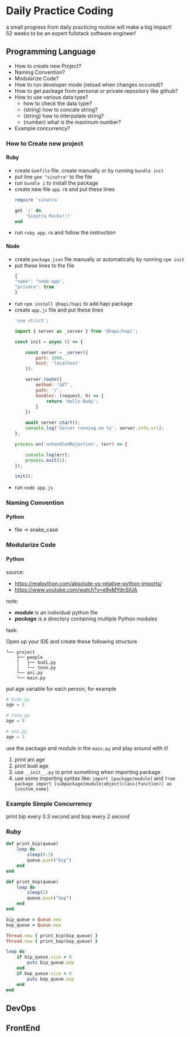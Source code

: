 # Daily Practice Coding

a small progress from daily practicing routine will make a big impact!    
52 weeks to be an expert fullstack software engineer!

## Programming Language

- How to create new Project?
- Naming Convention?
- Modularize Code?
- How to run developer mode (reload when changes occured)?
- How to get package from personal or private repository like github?
- How to use various data type?
    - how to check the data type?
    - (string) how to concate string?
    - (string) how to interpolate string?
    - (number) what is the maximum number?
- Example concurrency?


### How to Create new project

#### Ruby

- create `Gemfile` file. create manually or by running `bundle init`
- put line `gem "sinatra"` to the file
- run `bundle i` to install the package
- create new file `app.rb` and put these lines
    ```rb
    require 'sinatra'

    get '/' do
        'Sinatra Rocks!!!'
    end
    ```
- run `ruby app.rb` and follow the instruction

#### Node

- create `package.json` file manually or automatically by running `npm init`
- put these lines to the file
    ```js
    {
    "name": "node-app",
    "private": true
    }
    ```
- run `npm install @hapi/hapi` to add hapi package 
- create `app.js` file and put these lines 
    ```js
    'use strict';

    import { server as _server } from '@hapi/hapi';

    const init = async () => {

        const server = _server({
            port: 3000,
            host: 'localhost'
        });

        server.route({
            method: 'GET',
            path: '/',
            handler: (request, h) => {
                return 'Hello Budy';
            }
        })

        await server.start();
        console.log('Server running on %s', server.info.uri);
    };

    process.on('unhandledRejection', (err) => {

        console.log(err);
        process.exit(1);
    });

    init();
    ```
- run `node app.js`

### Naming Convention

#### Python

- file -> snake_case


### Modularize Code

#### Python 

source: 
- https://realpython.com/absolute-vs-relative-python-imports/
- https://www.youtube.com/watch?v=e9yMYdnSlUA

note:
- **_module_** is an individual python file
- **_package_** is a directory containing multiple Python modules

task:

Open up your IDE and create these following structure

```
└── project
    ├── people
    │   ├── budi.py
    │   └── tono.py
    └── ani.py
    └── main.py
```

put age variable for each person, for example

```py
# budi.py
age = 5
```

```py
# tono.py
age = 9
```

```py
# ani.py
age = 3
```

use the package and module in the `main.py` and play around with it!

1. print ani age 
2. print budi age
3. use `__init__.py` to print something when importing package
4. use some importing syntax like: `import [package|module]` and `from package import [subpackage|module|object(class|function)] as [custom_name]`



### Example Simple Concurrency

print bip every 0.3 second and bop every 2 second

### Ruby

```rb
def print_bip(queue)
    loop do
        sleep(0.3)
        queue.push("bip")
    end
end

def print_bop(queue)
    loop do
        sleep(2)
        queue.push("bop")
    end
end

bip_queue = Queue.new
bop_queue = Queue.new

Thread.new { print_bip(bip_queue) }
Thread.new { print_bop(bop_queue) }

loop do 
    if bip_queue.size > 0 
        puts bip_queue.pop
    end
    if bop_queue.size > 0 
        puts bop_queue.pop
    end 
end
```


## DevOps




## FrontEnd